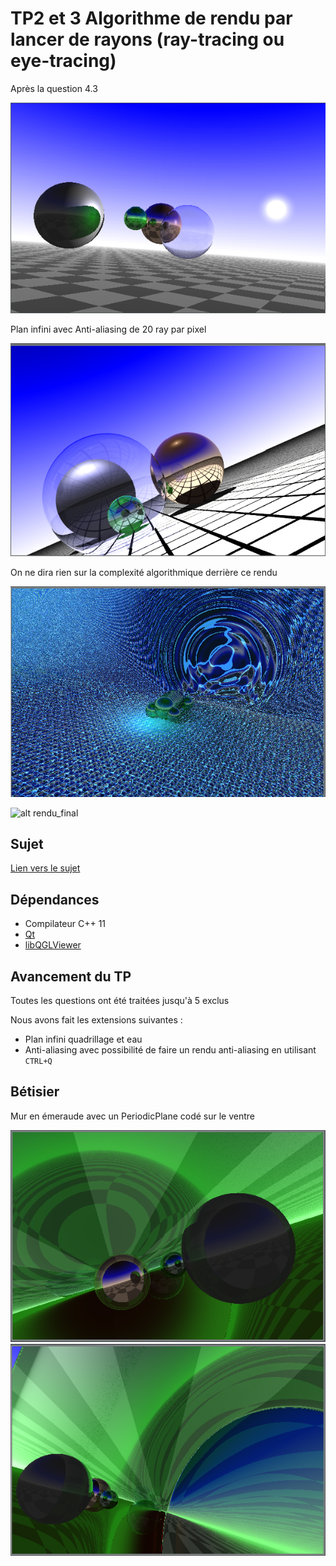 # TP2 et 3 Algorithme de rendu par lancer de rayons (ray-tracing ou eye-tracing)

Après la question 4.3

![alt rendu_4.3](https://raw.githubusercontent.com/TrimA74/INFO805-TP2/master/rendu_4.3.png "Rendu 4.3")

Plan infini avec Anti-aliasing de 20 ray par pixel

![alt rendu_anti-aliasing-plan-infini](https://raw.githubusercontent.com/TrimA74/INFO805-TP2/master/anti-aliasing-20-periodic-plane.png "Rendu plan infini (PeriodicPlane) avec anti-aliasing")

On ne dira rien sur la complexité algorithmique derrière ce rendu

![alt chenille_vortex](https://raw.githubusercontent.com/TrimA74/INFO805-TP2/master/chenille_vortex.png "Chenille qui sort d'un vortex")


![alt rendu_final](https://i.gyazo.com/3df51bba6316f54635437c6a63b3b6ec.png "Rendu final")

## Sujet
[Lien vers le sujet](https://github.com/TrimA74/INFO805-TP2/blob/master/sujet.pdf)
## Dépendances
- Compilateur C++ 11 
- [Qt](https://www.qt.io/)
- [libQGLViewer](http://libqglviewer.com/)

## Avancement du TP

Toutes les questions ont été traitées jusqu'à 5 exclus

Nous avons fait les extensions suivantes : 
- Plan infini quadrillage et eau
- Anti-aliasing avec possibilité de faire un rendu anti-aliasing en utilisant `CTRL+Q`

## Bétisier
Mur en émeraude avec un PeriodicPlane codé sur le ventre

![alt emerald_building_error_PeriodicPlane](https://raw.githubusercontent.com/TrimA74/INFO805-TP2/master/emerald_building_error_PeriodicPlane.png "emerald_building_error_PeriodicPlane")
![alt emerald_building_error_PeriodicPlane](https://raw.githubusercontent.com/TrimA74/INFO805-TP2/master/emerald_building_error_PeriodicPlane2.png "emerald_building_error_PeriodicPlane")
